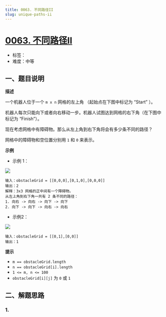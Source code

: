 ```yaml
---
title: 0063. 不同路径II
slug: unique-paths-ii
---
```


# [0063. 不同路径II](https://leetcode.cn/problems/unique-paths-ii/)

- 标签：
- 难度：中等

## 一、题目说明

**描述**

一个机器人位于一个 `m x n` 网格的左上角 （起始点在下图中标记为 “Start” ）。

机器人每次只能向下或者向右移动一步。机器人试图达到网格的右下角（在下图中标记为 “Finish”）。

现在考虑网格中有障碍物。那么从左上角到右下角将会有多少条不同的路径？

网格中的障碍物和空位置分别用 `1` 和 `0` 来表示。

**示例**

* 示例 1：

![](https://cdn.jsdelivr.net/gh/wecdn/img_0/2023/202304221605283.jpg)

```text
输入：obstacleGrid = [[0,0,0],[0,1,0],[0,0,0]]
输出：2
解释：3x3 网格的正中间有一个障碍物。
从左上角到右下角一共有 2 条不同的路径：
1. 向右 -> 向右 -> 向下 -> 向下
2. 向下 -> 向下 -> 向右 -> 向右
```

* 示例2：

![](https://cdn.jsdelivr.net/gh/wecdn/img_0/2023/202304221606931.jpg)

```text
输入：obstacleGrid = [[0,1],[0,0]]
输出：1
```

**提示**

* `m == obstacleGrid.length`
* `n == obstacleGrid[i].length`
* `1 <= m, n <= 100`
* `obstacleGrid[i][j]` 为 `0` 或 `1`

## 二、解题思路

### 1.
